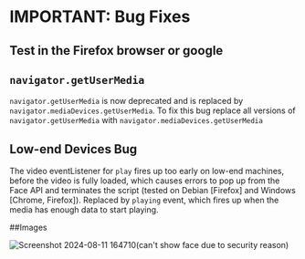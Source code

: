 # IMPORTANT: Bug Fixes
## Test in the Firefox browser or google

## `navigator.getUserMedia`

`navigator.getUserMedia` is now deprecated and is replaced by `navigator.mediaDevices.getUserMedia`. To fix this bug replace all versions of `navigator.getUserMedia` with `navigator.mediaDevices.getUserMedia`

## Low-end Devices Bug

The video eventListener for `play` fires up too early on low-end machines, before the video is fully loaded, which causes errors to pop up from the Face API and terminates the script (tested on Debian [Firefox] and Windows [Chrome, Firefox]). Replaced by `playing` event, which fires up when the media has enough data to start playing.

##Images

![Screenshot 2024-08-11 164710](https://github.com/user-attachments/assets/44254970-e4b2-4e2c-9de9-adb9057a2663)(can't show face due to security reason)
